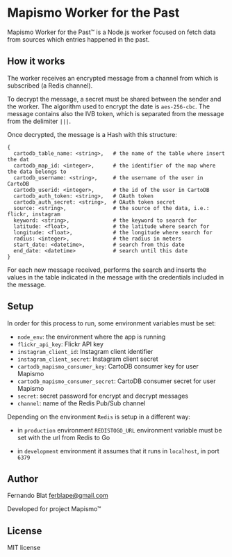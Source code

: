# Mapismo Worker for the Past

Mapismo Worker for the Past™ is a Node.js worker focused on fetch data from sources which entries happened in the past.

## How it works

The worker receives an encrypted message from a channel from which is subscribed (a Redis channel). 

To decrypt the message, a secret must be shared between the sender and the worker. The algorithm used to encrypt the date is `aes-256-cbc`. The message contains also the IVB token, which is separated from the message from the delimiter `|||`.

Once decrypted, the message is a Hash with this structure:

````
{
  cartodb_table_name: <string>,   # the name of the table where insert the dat
  cartodb_map_id: <integer>,      # the identifier of the map where the data belongs to
  cartodb_username: <string>,     # the username of the user in CartoDB
  cartodb_userid: <integer>,      # the id of the user in CartoDB
  cartodb_auth_token: <string>,   # OAuth token 
  cartodb_auth_secret: <string>,  # OAuth token secret
  source: <string>,               # the source of the data, i.e.: flickr, instagram
  keyword: <string>,              # the keyword to search for
  latitude: <float>,              # the latitude where search for
  longitude: <float>,             # the longitude where search for
  radius: <integer>,              # the radius in meters
  start_date: <datetime>,         # search from this date
  end_date: <datetime>            # search until this date
}
````

For each new message received, performs the search and inserts the values in the table indicated in the message with the credentials included in the message.

## Setup

In order for this process to run, some environment variables must be set:
  
  - `node_env`: the environment where the app is running
  - `flickr_api_key`: Flickr API key
  - `instagram_client_id`: Instagram client identifier
  - `instagram_client_secret`: Instagram client secret
  - `cartodb_mapismo_consumer_key`: CartoDB consumer key for user Mapismo
  - `cartodb_mapismo_consumer_secret`: CartoDB consumer secret for user Mapismo
  - `secret`: secret password for encrypt and decrypt messages
  - `channel`: name of the Redis Pub/Sub channel

Depending on the environment `Redis` is setup in a different way:

  - in `production` environment `REDISTOGO_URL` environment variable must be set with the url from Redis to Go
  
  - in `development` environment it assumes that it runs in `localhost`, in port `6379`

## Author

Fernando Blat <ferblape@gmail.com>

Developed for project Mapismo™

## License

MIT license